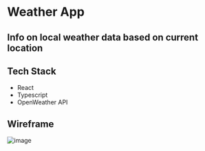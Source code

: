 # Weather App

## Info on local weather data based on current location

## Tech Stack
- React
- Typescript
- OpenWeather API

## Wireframe
![image](https://user-images.githubusercontent.com/80793283/165367722-6d624d2d-cc2d-4443-9689-3eb7cbfe412f.png)


